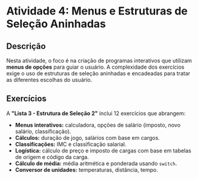 # Atividade 4: Menus e Estruturas de Seleção Aninhadas

## Descrição

Nesta atividade, o foco é na criação de programas interativos que utilizam **menus de opções** para guiar o usuário. A complexidade dos exercícios exige o uso de estruturas de seleção aninhadas e encadeadas para tratar as diferentes escolhas do usuário.

## Exercícios

A **"Lista 3 - Estrutura de Seleção 2"** inclui 12 exercícios que abrangem:

- **Menus interativos:** calculadora, opções de salário (imposto, novo salário, classificação).
- **Cálculos:** duração de jogo, salários com base em cargos.
- **Classificações:** IMC e classificação salarial.
- **Logística:** cálculo de preço e imposto de cargas com base em tabelas de origem e código da carga.
- **Cálculo de média:** média aritmética e ponderada usando `switch`.
- **Conversor de unidades:** temperaturas, distância, tempo.
